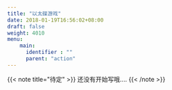 ```yaml
---
title: "以太碟游戏"
date: 2018-01-19T16:56:02+08:00
draft: false 
weight: 4010
menu:
    main:
      identifier : ""
      parent: "action"
---
```

 
{{< note title="待定" >}}
还没有开始写哦....
{{< /note >}}
 